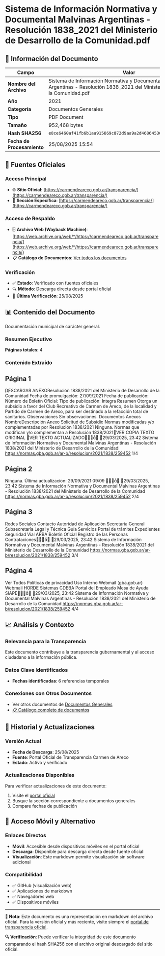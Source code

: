 # Sistema de Información Normativa y Documental Malvinas Argentinas - Resolución 1838_2021 del Ministerio de Desarrollo de la Comunidad.pdf

## 📄 Información del Documento

| Campo | Valor |
|-------|--------|
| **Nombre del Archivo** | Sistema de Información Normativa y Documental Malvinas Argentinas - Resolución 1838_2021 del Ministerio de Desarrollo de la Comunidad.pdf |
| **Año** | 2021 |
| **Categoría** | Documentos Generales |
| **Tipo** | PDF Document |
| **Tamaño** | 952,468 bytes |
| **Hash SHA256** | `e8ce6460af41fb6b1aa915869c872d9aa9a2d46864536a3f99a45e5df5ac1bfc` |
| **Fecha de Procesamiento** | 25/08/2025 15:54 |

## 🔗 Fuentes Oficiales

### Acceso Principal
- 🌐 **Sitio Oficial**: [https://carmendeareco.gob.ar/transparencia/](https://carmendeareco.gob.ar/transparencia/)
- 📁 **Sección Específica**: [https://carmendeareco.gob.ar/transparencia/](https://carmendeareco.gob.ar/transparencia/)

### Acceso de Respaldo
- 🗄️ **Archivo Web (Wayback Machine)**: [https://web.archive.org/web/*/https://carmendeareco.gob.ar/transparencia/](https://web.archive.org/web/*/https://carmendeareco.gob.ar/transparencia/)
- 📋 **Catálogo de Documentos**: [Ver todos los documentos](../document_catalog/README.md)

### Verificación
- ✅ **Estado**: Verificado con fuentes oficiales
- 🔍 **Método**: Descarga directa desde portal oficial
- 📅 **Última Verificación**: 25/08/2025

## 📊 Contenido del Documento

Documentación municipal de carácter general.

### Resumen Ejecutivo

**Páginas totales**: 4

### Contenido Extraído

## Página 1

DESCARGAR ANEXOResolución 1838/2021
del Ministerio de Desarrollo de la Comunidad
Fecha de promulgación: 27/09/2021
Fecha de publicación:
Número de Boletín Oficial:
Tipo de publicación: Integra
Resumen
Otorga un subsidio a favor del Club Recreativo de Carmen de Areco, de la localidad y
Partido de Carmen de Areco, para ser destinado a la refacción total de sanitarios.
Observaciones
Sin observaciones.
Documentos
Anexos
NombreDescripción
Anexo Solicitud de Subsidio
Normas modificadas y/o complementadas por
Resolución 1838/2021
Ninguna.
Normas que modifican y/o complementan a
Resolución 1838/2021VER COPIA TEXTO ORIGINAL
VER TEXTO ACTUALIZADO
29/03/2025, 23:42 Sistema de Información Normativa y Documental Malvinas Argentinas - Resolución 1838/2021 del Ministerio de Desarrollo de la Comunidad
https://normas.gba.gob.ar/ar-b/resolucion/2021/1838/259452 1/4

## Página 2

Ninguna.
Última actualizacion: 29/09/2021 09:09

29/03/2025, 23:42 Sistema de Información Normativa y Documental Malvinas Argentinas - Resolución 1838/2021 del Ministerio de Desarrollo de la Comunidad
https://normas.gba.gob.ar/ar-b/resolucion/2021/1838/259452 2/4

## Página 3

Redes Sociales
Contacto
Autoridad de Aplicación
Secretaría General
Subsecretaría Legal y Técnica
Guía Servicios
Portal de trámites
Expedientes
Seguridad Vial
ARBA
Boletín Oficial
Registro de las Personas
Contrataciones
29/03/2025, 23:42 Sistema de Información Normativa y Documental Malvinas Argentinas - Resolución 1838/2021 del Ministerio de Desarrollo de la Comunidad
https://normas.gba.gob.ar/ar-b/resolucion/2021/1838/259452 3/4

## Página 4

Ver Todos
Políticas de privacidad
Uso Interno
Webmail (gba.gob.ar)
Webmail HORDE
Sistemas
GDEBA
Portal del Empleado
Mesa de Ayuda
SIAPE
29/03/2025, 23:42 Sistema de Información Normativa y Documental Malvinas Argentinas - Resolución 1838/2021 del Ministerio de Desarrollo de la Comunidad
https://normas.gba.gob.ar/ar-b/resolucion/2021/1838/259452 4/4



## 📈 Análisis y Contexto

### Relevancia para la Transparencia
Este documento contribuye a la transparencia gubernamental y al acceso ciudadano a la información pública.

### Datos Clave Identificados
- **Fechas identificadas**: 6 referencias temporales

### Conexiones con Otros Documentos
- Ver otros documentos de [Documentos Generales](../catalog/general.md)
- [📋 Catálogo completo de documentos](../document_catalog/README.md)

## 🔄 Historial y Actualizaciones

### Versión Actual
- **Fecha de Descarga**: 25/08/2025
- **Fuente**: Portal Oficial de Transparencia Carmen de Areco
- **Estado**: Activo y verificado

### Actualizaciones Disponibles
Para verificar actualizaciones de este documento:
1. Visite el [portal oficial](https://carmendeareco.gob.ar/transparencia/)
2. Busque la sección correspondiente a documentos generales
3. Compare fechas de publicación

## 📱 Acceso Móvil y Alternativo

### Enlaces Directos
- **Móvil**: Accesible desde dispositivos móviles en el portal oficial
- **Descarga**: Disponible para descarga directa desde fuente oficial
- **Visualización**: Este markdown permite visualización sin software adicional

### Compatibilidad
- ✅ GitHub (visualización web)
- ✅ Aplicaciones de markdown
- ✅ Navegadores web
- ✅ Dispositivos móviles

---

**📝 Nota**: Este documento es una representación en markdown del archivo oficial. 
Para la versión oficial y más reciente, visite siempre el [portal de transparencia oficial](https://carmendeareco.gob.ar/transparencia/).

**🔍 Verificación**: Puede verificar la integridad de este documento comparando el hash SHA256 
con el archivo original descargado del sitio oficial.
